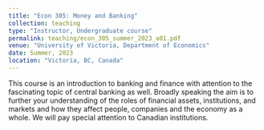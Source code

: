 ```yaml
---
title: "Econ 305: Money and Banking"
collection: teaching
type: "Instructor, Undergraduate course"
permalink: teaching/econ_305_summer_2023_a01.pdf
venue: "University of Victoria, Department of Economics"
date: Summer, 2023
location: "Victoria, BC, Canada"
---
```

This course is an introduction to banking and finance with attention to the fascinating topic of central 
banking as well. Broadly speaking the aim is to further your understanding of the roles of financial 
assets, institutions, and markets and how they affect people, companies and the economy as a whole. We 
will pay special attention to Canadian institutions.
